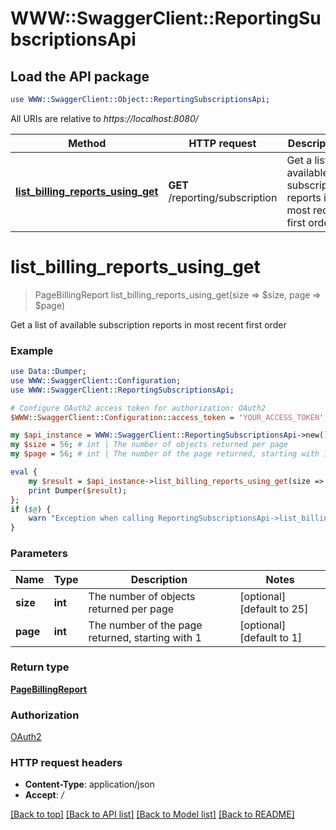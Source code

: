 # WWW::SwaggerClient::ReportingSubscriptionsApi

## Load the API package
```perl
use WWW::SwaggerClient::Object::ReportingSubscriptionsApi;
```

All URIs are relative to *https://localhost:8080/*

Method | HTTP request | Description
------------- | ------------- | -------------
[**list_billing_reports_using_get**](ReportingSubscriptionsApi.md#list_billing_reports_using_get) | **GET** /reporting/subscription | Get a list of available subscription reports in most recent first order


# **list_billing_reports_using_get**
> PageBillingReport list_billing_reports_using_get(size => $size, page => $page)

Get a list of available subscription reports in most recent first order

### Example 
```perl
use Data::Dumper;
use WWW::SwaggerClient::Configuration;
use WWW::SwaggerClient::ReportingSubscriptionsApi;

# Configure OAuth2 access token for authorization: OAuth2
$WWW::SwaggerClient::Configuration::access_token = 'YOUR_ACCESS_TOKEN';

my $api_instance = WWW::SwaggerClient::ReportingSubscriptionsApi->new();
my $size = 56; # int | The number of objects returned per page
my $page = 56; # int | The number of the page returned, starting with 1

eval { 
    my $result = $api_instance->list_billing_reports_using_get(size => $size, page => $page);
    print Dumper($result);
};
if ($@) {
    warn "Exception when calling ReportingSubscriptionsApi->list_billing_reports_using_get: $@\n";
}
```

### Parameters

Name | Type | Description  | Notes
------------- | ------------- | ------------- | -------------
 **size** | **int**| The number of objects returned per page | [optional] [default to 25]
 **page** | **int**| The number of the page returned, starting with 1 | [optional] [default to 1]

### Return type

[**PageBillingReport**](PageBillingReport.md)

### Authorization

[OAuth2](../README.md#OAuth2)

### HTTP request headers

 - **Content-Type**: application/json
 - **Accept**: */*

[[Back to top]](#) [[Back to API list]](../README.md#documentation-for-api-endpoints) [[Back to Model list]](../README.md#documentation-for-models) [[Back to README]](../README.md)

